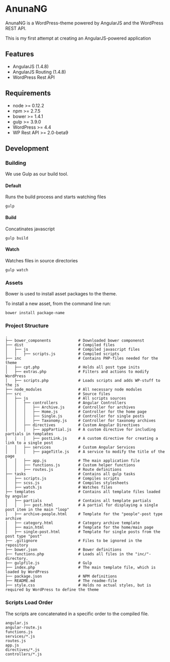 # AnunaNG 

AnunaNG is a WordPress-theme powered by AngularJS and the WordPress REST API.

This is my first attempt at creating an AngularJS-powered application

## Features

* AngularJS (1.4.8)
* AngularJS Routing (1.4.8)
* WordPress Rest API

## Requirements

* node >= 0.12.2
* npm >= 2.7.5
* bower >= 1.4.1
* gulp >= 3.9.0
* WordPress >= 4.4
* WP Rest API >= 2.0-beta9

## Development

### Building

We use Gulp as our build tool.

#### Default

Runs the build process and starts watching files

```
gulp
```

#### Build

Concatinates javascript

```
gulp build
```

#### Watch 

Watches files in source directories

```
gulp watch
```

### Assets

Bower is used to install asset packages to the theme.

To install a new asset, from the command line run:

```
bower install package-name
```

### Project Structure

```
.
├── bower_components            # Downloaded bower componenst
├── dist                        # Compiled files 
│   ├── js                      # Compiled javascript files
│   │   ├── scripts.js          # Compiled scripts
├── inc                         # Contains PHP-files needed for the theme
│   ├── cpt.php                 # Holds all post type inits
│   ├── extras.php              # Filters and actions to modify WordPress
│   ├── scripts.php             # Loads scripts and adds WP-stuff to the js
├── node_modules                # All necessary node modules
├── src                         # Source files
│   ├── js                      # All scripts sources
│   │   ├── controllers         # Angular Controllers
│   │   │   ├── Archive.js      # Controller for archives
│   │   │   ├── Home.js         # Controller for the home page
│   │   │   ├── Single.js       # Controller for single posts
│   │   │   ├── Taxonomy.js     # Controller for taxonomy archives
│   │   ├── directives          # Custom Angular Directives
│   │   │   ├── appPartial.js   # A custom directive for including partials in templates
│   │   │   ├── postLink.js     # A custom directive for creating a link to a single post
│   │   ├── services            # Custom Angular Services
│   │   │   ├── pageTitle.js    # A service to modify the title of the page
│   │   ├── app.js              # The main application file
│   │   ├── functions.js        # Custom helper functions
│   │   ├── routes.js           # Route definitions
├── tasks                       # Contains all gulp tasks
│   ├── scripts.js              # Compiles scripts
│   ├── scss.js                 # Compiles stylesheets
│   ├── watch.js                # Watches files
├── templates                   # Contains all template files loaded by angular
│   ├── partials                # Contains all template partials
│   │   ├── post.html           # A partial for displaying a single post item in the main "loop"
│   ├── archive-people.html     # Template for the "people"-post type archive
│   ├── category.html           # Category archive template
│   ├── main.html               # Template for the home/main page
│   ├── single-post.html        # Template for single posts from the post type "post"
├── .gitignore                  # Files to be ignored in the repository
├── bower.json                  # Bower definitions
├── functions.php               # Loads all files in the "inc/"-directory.
├── gulpfile.js                 # Gulp 
├── index.php                   # The main template file, which is loaded by WordPress
├── package.json                # NPM definitions
├── README.md                   # The readme-file
├── style.css                   # Holds no actual styles, but is required by WordPress to define the theme
```

### Scripts Load Order

The scripts are concatenated in a specific order to the compiled file.

```
angular.js
angular-route.js
functions.js
services/*.js
routes.js
app.js
directives/*.js
controllers/*.js
```
